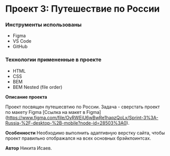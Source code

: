 # Проект 3: Путешествие по России

### Инструменты использованы

* Figma
* VS Code
* GitHub

### Технологии примененные в проекте

* HTML
* CSS
* BEM
* BEM Nested (file order)

**Описание проекта**

Проект посвящен путешесвтию по России. Задача - сверстать проект по макету Figma [Ссылка на макет в Figma] (https://www.figma.com/file/OyRWEjU6wBwRe1hapzQoLx/Sprint-3%3A-Russia-%2F-desktop-%2B-mobile?node-id=28503%3A0).

**Особенности**
Необходимо выполнить адаптивную верстку сайта, чтобы проект правильно отображался на всех основных брэйкпоинтсах.

**Автор**
Никита Исаев.
